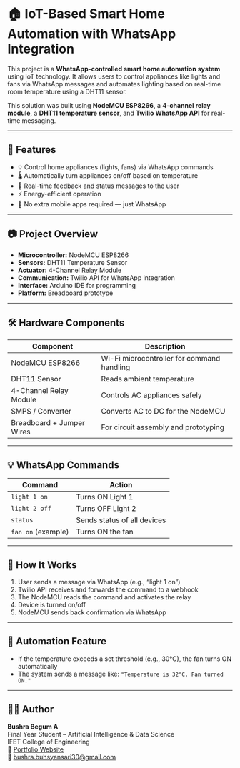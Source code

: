 # 🏠 IoT-Based Smart Home Automation with WhatsApp Integration

This project is a **WhatsApp-controlled smart home automation system** using IoT technology. It allows users to control appliances like lights and fans via WhatsApp messages and automates lighting based on real-time room temperature using a DHT11 sensor.

This solution was built using **NodeMCU ESP8266**, a **4-channel relay module**, a **DHT11 temperature sensor**, and **Twilio WhatsApp API** for real-time messaging.

---

## 🚀 Features

- 💡 Control home appliances (lights, fans) via WhatsApp commands
- 🌡️ Automatically turn appliances on/off based on temperature
- 🔁 Real-time feedback and status messages to the user
- ⚡ Energy-efficient operation
- 📱 No extra mobile apps required — just WhatsApp

---

## 📷 Project Overview

- **Microcontroller:** NodeMCU ESP8266  
- **Sensors:** DHT11 Temperature Sensor  
- **Actuator:** 4-Channel Relay Module  
- **Communication:** Twilio API for WhatsApp integration  
- **Interface:** Arduino IDE for programming  
- **Platform:** Breadboard prototype

---

## 🛠️ Hardware Components

| Component              | Description                                |
|------------------------|--------------------------------------------|
| NodeMCU ESP8266        | Wi-Fi microcontroller for command handling |
| DHT11 Sensor           | Reads ambient temperature                  |
| 4-Channel Relay Module | Controls AC appliances safely              |
| SMPS / Converter       | Converts AC to DC for the NodeMCU          |
| Breadboard + Jumper Wires | For circuit assembly and prototyping  |

---

## 💡 WhatsApp Commands

| Command           | Action                        |
|-------------------|-------------------------------|
| `light 1 on`      | Turns ON Light 1              |
| `light 2 off`     | Turns OFF Light 2             |
| `status`          | Sends status of all devices   |
| `fan on` (example)| Turns ON the fan              |

---

## 🔄 How It Works

1. User sends a message via WhatsApp (e.g., “light 1 on”)
2. Twilio API receives and forwards the command to a webhook
3. The NodeMCU reads the command and activates the relay
4. Device is turned on/off
5. NodeMCU sends back confirmation via WhatsApp

---

## 🔐 Automation Feature

- If the temperature exceeds a set threshold (e.g., 30°C), the fan turns ON automatically
- The system sends a message like: `"Temperature is 32°C. Fan turned ON."`

---
## 🙋‍♀️ Author

**Bushra Begum A**  
Final Year Student – Artificial Intelligence & Data Science  
IFET College of Engineering  
🔗 [Portfolio Website](https://bushy-ash.github.io)  
📧 bushra.buhsyansari30@gmail.com


